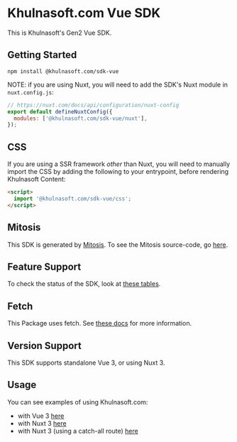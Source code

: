 # Khulnasoft.com Vue SDK

This is Khulnasoft's Gen2 Vue SDK.

## Getting Started

```
npm install @khulnasoft.com/sdk-vue
```

NOTE: if you are using Nuxt, you will need to add the SDK's Nuxt module in `nuxt.config.js`:

```js
// https://nuxt.com/docs/api/configuration/nuxt-config
export default defineNuxtConfig({
  modules: ['@khulnasoft.com/sdk-vue/nuxt'],
});
```

## CSS

If you are using a SSR framework _other_ than Nuxt, you will need to manually import the CSS by adding the following to your entrypoint, before rendering Khulnasoft Content:

```html
<script>
  import '@khulnasoft.com/sdk-vue/css';
</script>
```

## Mitosis

This SDK is generated by [Mitosis](https://github.com/KhulnasoftIO/mitosis). To see the Mitosis source-code, go [here](../../).

## Feature Support

To check the status of the SDK, look at [these tables](../../README.md#feature-implementation).

## Fetch

This Package uses fetch. See [these docs](https://github.com/KhulnasoftIO/this-package-uses-fetch/blob/main/README.md) for more information.

## Version Support

This SDK supports standalone Vue 3, or using Nuxt 3.

## Usage

You can see examples of using Khulnasoft.com:

- with Vue 3 [here](https://github.com/khulnasoft-com/khulnasoft/tree/main/examples/vue/vue-3)
- with Nuxt 3 [here](https://github.com/khulnasoft-com/khulnasoft/tree/main/examples/vue/nuxt-3)
- with Nuxt 3 (using a catch-all route) [here](https://github.com/khulnasoft-com/khulnasoft/tree/main/examples/vue/nuxt-3-catchall)
